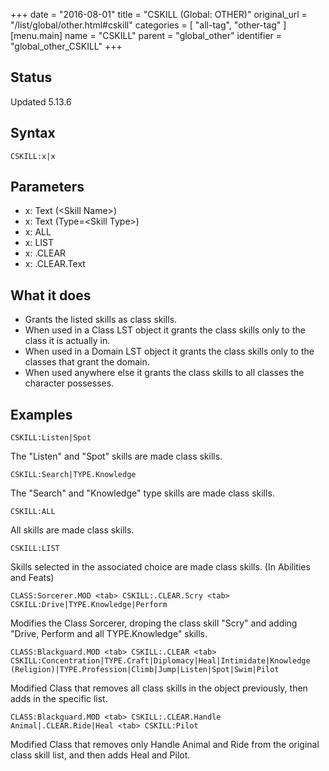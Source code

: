 +++
date = "2016-08-01"
title = "CSKILL (Global: OTHER)"
original_url = "/list/global/other.html#cskill"
categories = [ "all-tag", "other-tag" ]
[menu.main]
    name = "CSKILL"
    parent = "global_other"
    identifier = "global_other_CSKILL"
+++

## Status

Updated 5.13.6

## Syntax

`CSKILL:x|x`

## Parameters

-   x: Text (&lt;Skill Name&gt;)
-   x: Text (Type=&lt;Skill Type&gt;)
-   x: ALL
-   x: LIST
-   x: .CLEAR
-   x: .CLEAR.Text



What it does
------------

-   Grants the listed skills as class skills.
-   When used in a Class LST object it grants the class skills only to
    the class it is actually in.
-   When used in a Domain LST object it grants the class skills only to
    the classes that grant the domain.
-   When used anywhere else it grants the class skills to all classes
    the character possesses.

Examples
--------

`CSKILL:Listen|Spot`

The "Listen" and "Spot" skills are made class skills.

`CSKILL:Search|TYPE.Knowledge`

The "Search" and "Knowledge" type skills are made class skills.

`CSKILL:ALL`

All skills are made class skills.

`CSKILL:LIST`

Skills selected in the associated choice are made class skills. (In
Abilities and Feats)

`CLASS:Sorcerer.MOD <tab> CSKILL:.CLEAR.Scry <tab> CSKILL:Drive|TYPE.Knowledge|Perform`

Modifies the Class Sorcerer, droping the class skill "Scry" and adding
"Drive, Perform and all TYPE.Knowledge" skills.

`CLASS:Blackguard.MOD <tab> CSKILL:.CLEAR <tab> CSKILL:Concentration|TYPE.Craft|Diplomacy|Heal|Intimidate|Knowledge (Religion)|TYPE.Profession|Climb|Jump|Listen|Spot|Swim|Pilot`

Modified Class that removes all class skills in the object previously,
then adds in the specific list.

`CLASS:Blackguard.MOD <tab> CSKILL:.CLEAR.Handle Animal|.CLEAR.Ride|Heal <tab> CSKILL:Pilot`

Modified Class that removes only Handle Animal and Ride from the
original class skill list, and then adds Heal and Pilot.

